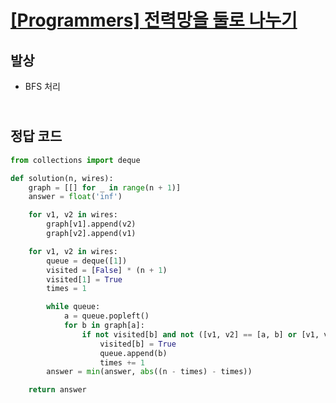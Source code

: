 # [[Programmers] 전력망을 둘로 나누기](https://school.programmers.co.kr/learn/courses/30/lessons/86971)

## 발상

- BFS 처리

## <br>정답 코드

```python
from collections import deque

def solution(n, wires):
    graph = [[] for _ in range(n + 1)]
    answer = float('inf')

    for v1, v2 in wires:
        graph[v1].append(v2)
        graph[v2].append(v1)

    for v1, v2 in wires:
        queue = deque([1])
        visited = [False] * (n + 1)
        visited[1] = True
        times = 1

        while queue:
            a = queue.popleft()
            for b in graph[a]:
                if not visited[b] and not ([v1, v2] == [a, b] or [v1, v2] == [b, a]):
                    visited[b] = True
                    queue.append(b)
                    times += 1
        answer = min(answer, abs((n - times) - times))

    return answer
```
